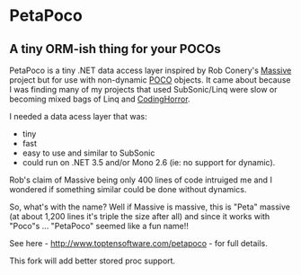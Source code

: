 # PetaPoco #

<h2 class="tagline">A tiny ORM-ish thing for your POCOs</h2>

PetaPoco is a tiny .NET data access layer inspired by Rob Conery's [Massive](http://blog.wekeroad.com/helpy-stuff/and-i-shall-call-it-massive) 
project but for use with non-dynamic [POCO](http://en.wikipedia.org/wiki/Plain_Old_CLR_Object) objects.  It came about because I was finding
many of my projects that used SubSonic/Linq were slow or becoming mixed bags of Linq and [CodingHorror](http://www.subsonicproject.com/docs/CodingHorror).

I needed a data acess layer that was:

* tiny
* fast
* easy to use and similar to SubSonic
* could run on .NET 3.5 and/or Mono 2.6 (ie: no support for dynamic).  

Rob's claim of Massive being only 400 lines of code intruiged me and I wondered if something similar could be done without dynamics.

So, what's with the name?  Well if Massive is massive, this is "Peta" massive (at about 1,200 lines it's triple the size after all) and since it 
works with "Poco"s ... "PetaPoco" seemed like a fun name!!


See here - <http://www.toptensoftware.com/petapoco> - for full details.

This fork will add better stored proc support.
